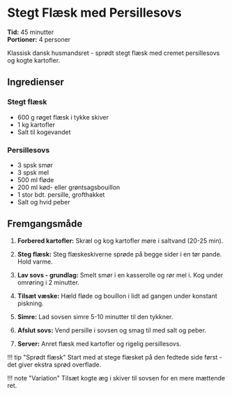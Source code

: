 # Stegt Flæsk med Persillesovs

**Tid:** 45 minutter  
**Portioner:** 4 personer

Klassisk dansk husmandsret - sprødt stegt flæsk med cremet persillesovs og kogte kartofler.

## Ingredienser

### Stegt flæsk
- 600 g røget flæsk i tykke skiver
- 1 kg kartofler
- Salt til kogevandet

### Persillesovs
- 3 spsk smør
- 3 spsk mel
- 500 ml fløde
- 200 ml kød- eller grøntsagsbouillon
- 1 stor bdt. persille, grofthakket
- Salt og hvid peber

## Fremgangsmåde

1. **Forbered kartofler:** Skræl og kog kartofler møre i saltvand (20-25 min).

2. **Steg flæsk:** Steg flæskeskiverne sprøde på begge sider i en tør pande. Hold varme.

3. **Lav sovs - grundlag:** Smelt smør i en kasserolle og rør mel i. Kog under omrøring i 2 minutter.

4. **Tilsæt væske:** Hæld fløde og bouillon i lidt ad gangen under konstant piskning.

5. **Simre:** Lad sovsen simre 5-10 minutter til den tykkner.

6. **Afslut sovs:** Vend persille i sovsen og smag til med salt og peber.

7. **Server:** Anret flæsk med kartofler og rigelig persillesovs.

!!! tip "Sprødt flæsk"
    Start med at stege flæsket på den fedtede side først - det giver ekstra sprød overflade.

!!! note "Variation"
    Tilsæt kogte æg i skiver til sovsen for en mere mættende ret.